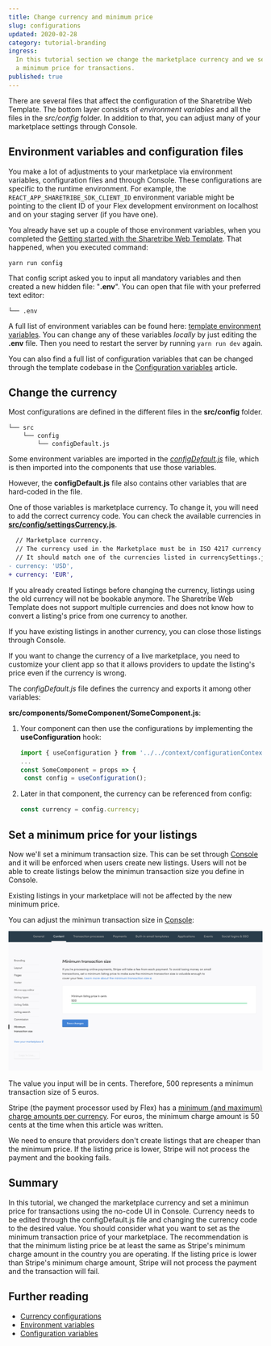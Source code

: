 ```yaml
---
title: Change currency and minimum price
slug: configurations
updated: 2020-02-28
category: tutorial-branding
ingress:
  In this tutorial section we change the marketplace currency and we set
  a minimum price for transactions.
published: true
---
```


There are several files that affect the configuration of the Sharetribe
Web Template. The bottom layer consists of _environment variables_ and
all the files in the _src/config_ folder. In addition to that, you can
adjust many of your marketplace settings through Console.

## Environment variables and configuration files

You make a lot of adjustments to your marketplace via environment
variables, configuration files and through Console. These configurations
are specific to the runtime environment. For example, the
`REACT_APP_SHARETRIBE_SDK_CLIENT_ID` environment variable might be
pointing to the client ID of your Flex development environment on
localhost and on your staging server (if you have one).

You already have set up a couple of those environment variables, when
you completed the
[Getting started with the Sharetribe Web Template](/introduction/getting-started-with-web-template/).
That happened, when you executed command:

```shell
yarn run config
```

That config script asked you to input all mandatory variables and then
created a new hidden file: "**.env**". You can open that file with your
preferred text editor:

```shell
└── .env
```

A full list of environment variables can be found here:
[template environment variables](/ftw/ftw-env/). You can change any of
these variables _locally_ by just editing the **.env** file. Then you
need to restart the server by running `yarn run dev` again.

You can also find a full list of configuration variables that can be
changed through the template codebase in the
[Configuration variables](/ftw/configuration/) article.

## Change the currency

Most configurations are defined in the different files in the
**src/config** folder.

```shell
└── src
    └── config
        └── configDefault.js
```

Some environment variables are imported in the
[_configDefault.js_](https://github.com/sharetribe/web-template/blob/main/src/config/configDefault.js)
file, which is then imported into the components that use those
variables.

However, the **configDefault.js** file also contains other variables
that are hard-coded in the file.

One of those variables is marketplace currency. To change it, you will
need to add the correct currency code. You can check the available
currencies in
[**src/config/settingsCurrency.js**](https://github.com/sharetribe/web-template/blob/main/src/config/settingsCurrency.js).

```diff
  // Marketplace currency.
  // The currency used in the Marketplace must be in ISO 4217 currency code. For example USD, EUR, CAD, AUD, etc. The default value is USD.
  // It should match one of the currencies listed in currencySettings.js
- currency: 'USD',
+ currency: 'EUR',
```

If you already created listings before changing the currency, listings
using the old currency will not be bookable anymore. The Sharetribe Web
Template does not support multiple currencies and does not know how to
convert a listing's price from one currency to another.

If you have existing listings in another currency, you can close those
listings through Console.

<info>

If you want to change the currency of a live marketplace, you need to
customize your client app so that it allows providers to update the
listing's price even if the currency is wrong.

</info>

</extrainfo>

<extrainfo title="Extra: how to import currency in a component file?">

The _configDefault.js_ file defines the currency and exports it among
other variables:

**src/components/SomeComponent/SomeComponent.js**:

1. Your component can then use the configurations by implementing the
   **useConfiguration** hook:

   ```js
   import { useConfiguration } from '../../context/configurationContext';
   ...
   const SomeComponent = props => {
    const config = useConfiguration();
   ```

2. Later in that component, the currency can be referenced from config:
   ```js
   const currency = config.currency;
   ```

</extrainfo>

## Set a minimum price for your listings

Now we'll set a minimum transaction size. This can be set through
[Console](https://flex-console.sharetribe.com/a/transactions/minimum-transaction-size)
and it will be enforced when users create new listings. Users will not
be able to create listings below the minimun transaction size you define
in Console.

<info>

Existing listings in your marketplace will not be affected by the new
minimum price.

</info>

You can adjust the minimun transaction size in
[Console](https://flex-console.sharetribe.com/a/transactions/minimum-transaction-size):

![Change minimum price](./console-price.png)

The value you input will be in cents. Therefore, 500 represents a
minimun transaction size of 5 euros.

Stripe (the payment processor used by Flex) has a
[minimum (and maximum) charge amounts per currency](https://stripe.com/docs/currencies#minimum-and-maximum-charge-amounts).
For euros, the minimum charge amount is 50 cents at the time when this
article was written.

We need to ensure that providers don't create listings that are cheaper
than the minimum price. If the listing price is lower, Stripe will not
process the payment and the booking fails.

## Summary

In this tutorial, we changed the marketplace currency and set a minimun
price for transactions using the no-code UI in Console. Currency needs
to be edited through the configDefault.js file and changing the currency
code to the desired value. You should consider what you want to set as
the minimum transaction price of your marketplace. The recommendation is
that the minimum listing price be at least the same as Stripe's minimum
charge amount in the country you are operating. If the listing price is
lower than Stripe's minimum charge amount, Stripe will not process the
payment and the transaction will fail.

## Further reading

- [Currency configurations](/ftw/how-to-set-up-currency-in-ftw/)
- [Environment variables](/ftw/ftw-env/)
- [Configuration variables](/ftw/configuration/)
